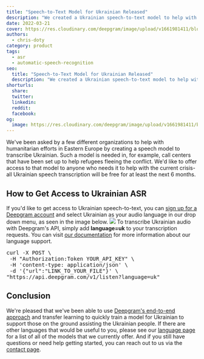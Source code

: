 ```yaml
---
title: "Speech-to-Text Model for Ukrainian Released"
description: "We created a Ukrainian speech-to-text model to help with humanitarian efforts in Eastern Europe. This post explains how to get access to it."
date: 2022-03-21
cover: https://res.cloudinary.com/deepgram/image/upload/v1661981411/blog/speech-to-text-model-ukrainian/STT-model-for-ukranian-released-thumb-554x220%402x.png
authors:
  - chris-doty
category: product
tags:
  - asr
  - automatic-speech-recognition
seo:
  title: "Speech-to-Text Model for Ukrainian Released"
  description: "We created a Ukrainian speech-to-text model to help with humanitarian efforts in Eastern Europe. This post explains how to get access to it."
shorturls:
  share: 
  twitter: 
  linkedin: 
  reddit: 
  facebook: 
og:
  image: https://res.cloudinary.com/deepgram/image/upload/v1661981411/blog/speech-to-text-model-ukrainian/STT-model-for-ukranian-released-thumb-554x220%402x.png
---
```


We've been asked by a few different organizations to help with humanitarian efforts in Eastern Europe by creating a speech model to transcribe Ukrainian. Such a model is needed in, for example, call centers that have been set up to help refugees fleeing the conflict. We'd like to offer access to that model to anyone who needs it to help with the current crisis-all Ukrainian speech transcription will be free for at least the next 6 months.

## How to Get Access to Ukrainian ASR

If you'd like to get access to Ukrainian speech-to-text, you can [sign up for a Deepgram account](https://console.deepgram.com/) and select Ukrainian as your audio language in our drop down menu, as seen in the image below. ![](https://res.cloudinary.com/deepgram/image/upload/v1661976853/blog/speech-to-text-model-ukrainian/image1-1024x732.png) To transcribe Ukrainian audio with Deepgram's API, simply add **language=uk** to your transcription requests. You can visit [our documentation](https://developers.deepgram.com/documentation/features/language/) for more information about our language support.

<pre>curl -X POST \
 -H "Authorization:Token YOUR_API_KEY" \
 -H 'content-type: application/json' \
 -d '{"url":"LINK_TO_YOUR_FILE"}' \
"https://api.deepgram.com/v1/listen?language=uk"</pre>

## Conclusion

We're pleased that we've been able to use [Deepgram's end-to-end approach](https://blog.deepgram.com/deep-learning-speech-recognition/) and transfer learning to quickly train a model for Ukrainian to support those on the ground assisting the Ukrainian people. If there are other languages that would be useful to you, please see our [language page](https://deepgram.com/product/languages/) for a list of all of the models that we currently offer. And if you still have questions or need help getting started, you can reach out to us via the [contact page](https://deepgram.com/contact-us/).
